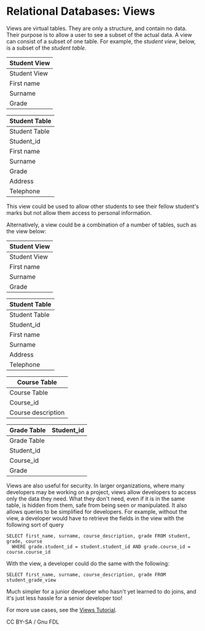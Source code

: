 
# Relational Databases: Views

Views are virtual tables. They are only a structure, and contain no data. Their purpose is to allow a user to see a subset of the actual data. A view can consist of a subset of one table. For example, the *student view*, below, is a subset of the *student table*.



| Student View |
| --- |
| Student View |
| First name |
| Surname |
| Grade |




| Student Table |
| --- |
| Student Table |
| Student_id |
| First name |
| Surname |
| Grade |
| Address |
| Telephone |



This view could be used to allow other students to see their fellow student's marks but not allow them access to personal information.


Alternatively, a view could be a combination of a number of tables, such as the view below:



| Student View |
| --- |
| Student View |
| First name |
| Surname |
| Grade |




| Student Table |
| --- |
| Student Table |
| Student_id |
| First name |
| Surname |
| Address |
| Telephone |




| Course Table |
| --- |
| Course Table |
| Course_id |
| Course description |




| Grade Table | Student_id |
| --- | --- |
| Grade Table |
| Student_id |
| Course_id |
| Grade |



Views are also useful for security. In larger organizations, where many developers may be working on a project, views allow developers to access only the data they need. What they don't need, even if it is in the same table, is hidden from them, safe from being seen or manipulated. It also allows queries to be simplified for developers. For example, without the view, a developer would have to retrieve the fields in the view with the following sort of query


```
SELECT first_name, surname, course_description, grade FROM student, grade, course 
  WHERE grade.student_id = student.student_id AND grade.course_id = course.course_id
```

With the view, a developer could do the same with the following:


```
SELECT first_name, surname, course_description, grade FROM student_grade_view
```

Much simpler for a junior developer who hasn't yet learned to do joins, and it's just less hassle for a senior developer too!


For more use cases, see the [Views Tutorial](https://mariadb.com/kb/en/views-tutorial/).


CC BY-SA / Gnu FDL

